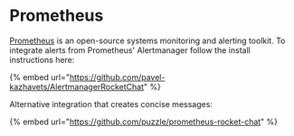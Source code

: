 # Prometheus

[Prometheus](https://prometheus.io) is an open-source systems monitoring and alerting toolkit. To integrate alerts from Prometheus' Alertmanager follow the install instructions here:

{% embed url="https://github.com/pavel-kazhavets/AlertmanagerRocketChat" %}

Alternative integration that creates concise messages:

{% embed url="https://github.com/puzzle/prometheus-rocket-chat" %}
